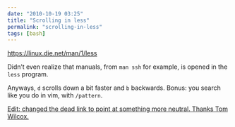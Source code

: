 ```yaml
---
date: "2010-10-19 03:25"
title: "Scrolling in less"
permalink: "scrolling-in-less"
tags: [bash]
---
```


https://linux.die.net/man/1/less

Didn’t even realize that manuals, from `man ssh` for example, is opened in the `less` program.

Anyways, `d` scrolls down a bit faster and `b` backwards. Bonus: you search like you do in vim, with `/pattern`.

<ins>Edit: changed the dead link to point at something more neutral. Thanks Tom Wilcox.</ins>
